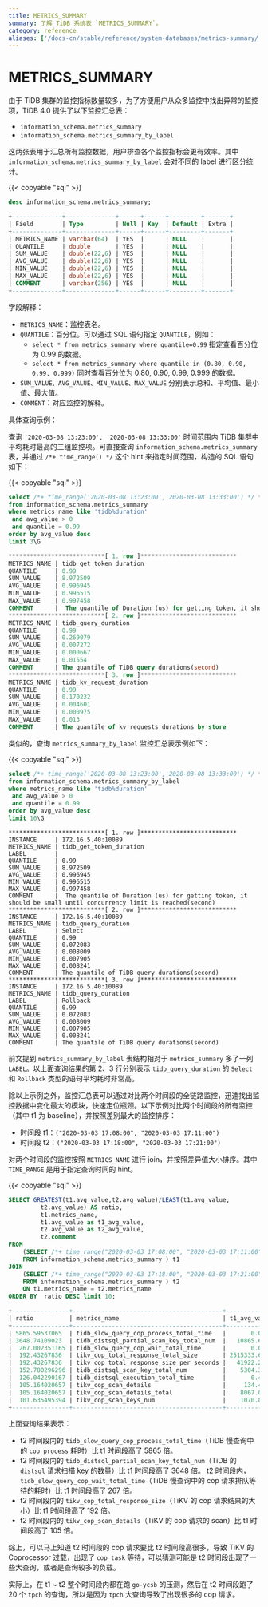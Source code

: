 ```yaml
---
title: METRICS_SUMMARY
summary: 了解 TiDB 系统表 `METRICS_SUMMARY`。
category: reference
aliases: ['/docs-cn/stable/reference/system-databases/metrics-summary/']
---
```


# METRICS_SUMMARY

由于 TiDB 集群的监控指标数量较多，为了方便用户从众多监控中找出异常的监控项，TiDB 4.0 提供了以下监控汇总表：

* `information_schema.metrics_summary`
* `information_schema.metrics_summary_by_label`

这两张表用于汇总所有监控数据，用户排查各个监控指标会更有效率。其中 `information_schema.metrics_summary_by_label` 会对不同的 label 进行区分统计。

{{< copyable "sql" >}}

```sql
desc information_schema.metrics_summary;
```

```sql
+--------------+--------------+------+------+---------+-------+
| Field        | Type         | Null | Key  | Default | Extra |
+--------------+--------------+------+------+---------+-------+
| METRICS_NAME | varchar(64)  | YES  |      | NULL    |       |
| QUANTILE     | double       | YES  |      | NULL    |       |
| SUM_VALUE    | double(22,6) | YES  |      | NULL    |       |
| AVG_VALUE    | double(22,6) | YES  |      | NULL    |       |
| MIN_VALUE    | double(22,6) | YES  |      | NULL    |       |
| MAX_VALUE    | double(22,6) | YES  |      | NULL    |       |
| COMMENT      | varchar(256) | YES  |      | NULL    |       |
+--------------+--------------+------+------+---------+-------+
```

字段解释：

* `METRICS_NAME`：监控表名。
* `QUANTILE`：百分位。可以通过 SQL 语句指定 `QUANTILE`，例如：
    * `select * from metrics_summary where quantile=0.99` 指定查看百分位为 0.99 的数据。
    * `select * from metrics_summary where quantile in (0.80, 0.90, 0.99, 0.999)` 同时查看百分位为 0.80, 0.90, 0.99, 0.999 的数据。
* `SUM_VALUE、AVG_VALUE、MIN_VALUE、MAX_VALUE` 分别表示总和、平均值、最小值、最大值。
* `COMMENT`：对应监控的解释。

具体查询示例：

查询 `'2020-03-08 13:23:00', '2020-03-08 13:33:00'` 时间范围内 TiDB 集群中平均耗时最高的三组监控项。可直接查询 `information_schema.metrics_summary` 表，并通过 `/*+ time_range() */` 这个 hint 来指定时间范围，构造的 SQL 语句如下：

{{< copyable "sql" >}}

```sql
select /*+ time_range('2020-03-08 13:23:00','2020-03-08 13:33:00') */ *
from information_schema.metrics_summary
where metrics_name like 'tidb%duration'
 and avg_value > 0
 and quantile = 0.99
order by avg_value desc
limit 3\G
```

```sql
***************************[ 1. row ]***************************
METRICS_NAME | tidb_get_token_duration
QUANTILE     | 0.99
SUM_VALUE    | 8.972509
AVG_VALUE    | 0.996945
MIN_VALUE    | 0.996515
MAX_VALUE    | 0.997458
COMMENT      |  The quantile of Duration (us) for getting token, it should be small until concurrency limit is reached(second)
***************************[ 2. row ]***************************
METRICS_NAME | tidb_query_duration
QUANTILE     | 0.99
SUM_VALUE    | 0.269079
AVG_VALUE    | 0.007272
MIN_VALUE    | 0.000667
MAX_VALUE    | 0.01554
COMMENT      | The quantile of TiDB query durations(second)
***************************[ 3. row ]***************************
METRICS_NAME | tidb_kv_request_duration
QUANTILE     | 0.99
SUM_VALUE    | 0.170232
AVG_VALUE    | 0.004601
MIN_VALUE    | 0.000975
MAX_VALUE    | 0.013
COMMENT      | The quantile of kv requests durations by store
```

类似的，查询 `metrics_summary_by_label` 监控汇总表示例如下：

{{< copyable "sql" >}}

```sql
select /*+ time_range('2020-03-08 13:23:00','2020-03-08 13:33:00') */ *
from information_schema.metrics_summary_by_label
where metrics_name like 'tidb%duration'
 and avg_value > 0
 and quantile = 0.99
order by avg_value desc
limit 10\G
```

```
***************************[ 1. row ]***************************
INSTANCE     | 172.16.5.40:10089
METRICS_NAME | tidb_get_token_duration
LABEL        |
QUANTILE     | 0.99
SUM_VALUE    | 8.972509
AVG_VALUE    | 0.996945
MIN_VALUE    | 0.996515
MAX_VALUE    | 0.997458
COMMENT      |  The quantile of Duration (us) for getting token, it should be small until concurrency limit is reached(second)
***************************[ 2. row ]***************************
INSTANCE     | 172.16.5.40:10089
METRICS_NAME | tidb_query_duration
LABEL        | Select
QUANTILE     | 0.99
SUM_VALUE    | 0.072083
AVG_VALUE    | 0.008009
MIN_VALUE    | 0.007905
MAX_VALUE    | 0.008241
COMMENT      | The quantile of TiDB query durations(second)
***************************[ 3. row ]***************************
INSTANCE     | 172.16.5.40:10089
METRICS_NAME | tidb_query_duration
LABEL        | Rollback
QUANTILE     | 0.99
SUM_VALUE    | 0.072083
AVG_VALUE    | 0.008009
MIN_VALUE    | 0.007905
MAX_VALUE    | 0.008241
COMMENT      | The quantile of TiDB query durations(second)
```

前文提到 `metrics_summary_by_label` 表结构相对于 `metrics_summary` 多了一列 `LABEL`。以上面查询结果的第 2、3 行分别表示 `tidb_query_duration` 的 `Select` 和 `Rollback` 类型的语句平均耗时非常高。

除以上示例之外，监控汇总表可以通过对比两个时间段的全链路监控，迅速找出监控数据中变化最大的模块，快速定位瓶颈。以下示例对比两个时间段的所有监控（其中 t1 为 baseline），并按照差别最大的监控排序：

* 时间段 t1：`("2020-03-03 17:08:00", "2020-03-03 17:11:00")`
* 时间段 t2：`("2020-03-03 17:18:00", "2020-03-03 17:21:00")`

对两个时间段的监控按照 `METRICS_NAME` 进行 join，并按照差异值大小排序。其中 `TIME_RANGE` 是用于指定查询时间的 hint。

{{< copyable "sql" >}}

```sql
SELECT GREATEST(t1.avg_value,t2.avg_value)/LEAST(t1.avg_value,
         t2.avg_value) AS ratio,
         t1.metrics_name,
         t1.avg_value as t1_avg_value,
         t2.avg_value as t2_avg_value,
         t2.comment
FROM
    (SELECT /*+ time_range("2020-03-03 17:08:00", "2020-03-03 17:11:00")*/ *
    FROM information_schema.metrics_summary ) t1
JOIN
    (SELECT /*+ time_range("2020-03-03 17:18:00", "2020-03-03 17:21:00")*/ *
    FROM information_schema.metrics_summary ) t2
    ON t1.metrics_name = t2.metrics_name
ORDER BY  ratio DESC limit 10;
```

```sql
+----------------+------------------------------------------+----------------+------------------+---------------------------------------------------------------------------------------------+
| ratio          | metrics_name                             | t1_avg_value   | t2_avg_value     | comment                                                                                     |
+----------------+------------------------------------------+----------------+------------------+---------------------------------------------------------------------------------------------+
| 5865.59537065  | tidb_slow_query_cop_process_total_time   |       0.016333 |        95.804724 | The total time of TiDB slow query statistics with slow query total cop process time(second) |
| 3648.74109023  | tidb_distsql_partial_scan_key_total_num  |   10865.666667 |  39646004.4394   | The total num of distsql partial scan key numbers                                           |
|  267.002351165 | tidb_slow_query_cop_wait_total_time      |       0.003333 |         0.890008 | The total time of TiDB slow query statistics with slow query total cop wait time(second)    |
|  192.43267836  | tikv_cop_total_response_total_size       | 2515333.66667  | 484032394.445    |                                                                                             |
|  192.43267836  | tikv_cop_total_response_size_per_seconds |   41922.227778 |   8067206.57408  |                                                                                             |
|  152.780296296 | tidb_distsql_scan_key_total_num          |    5304.333333 |    810397.618317 | The total num of distsql scan numbers                                                       |
|  126.042290167 | tidb_distsql_execution_total_time        |       0.421622 |        53.142143 | The total time of distsql execution(second)                                                 |
|  105.164020657 | tikv_cop_scan_details                    |     134.450733 |     14139.379665 |                                                                                             |
|  105.164020657 | tikv_cop_scan_details_total              |    8067.043981 |    848362.77991  |                                                                                             |
|  101.635495394 | tikv_cop_scan_keys_num                   |    1070.875    |    108838.91113  |                                                                                             |
+----------------+------------------------------------------+----------------+------------------+---------------------------------------------------------------------------------------------+
```

上面查询结果表示：

* t2 时间段内的 `tidb_slow_query_cop_process_total_time`（TiDB 慢查询中的 `cop process` 耗时）比 t1 时间段高了 5865 倍。
* t2 时间段内的 `tidb_distsql_partial_scan_key_total_num`（TiDB 的 `distsql` 请求扫描 key 的数量）比 t1 时间段高了 3648 倍。
t2 时间段内，`tidb_slow_query_cop_wait_total_time`（TiDB 慢查询中的 cop 请求排队等待的耗时）比 t1 时间段高了 267 倍。
* t2 时间段内的 `tikv_cop_total_response_size`（TiKV 的 cop 请求结果的大小）比 t1 时间段高了 192 倍。
* t2 时间段内的 `tikv_cop_scan_details`（TiKV 的 cop 请求的 scan）比 t1 时间段高了 105 倍。

综上，可以马上知道 t2 时间段的 cop 请求要比 t2 时间段高很多，导致 TiKV 的 Coprocessor 过载，出现了 `cop task` 等待，可以猜测可能是 t2 时间段出现了一些大查询，或者是查询较多的负载。

实际上，在 t1 ~ t2 整个时间段内都在跑 `go-ycsb` 的压测，然后在 t2 时间段跑了 20 个 `tpch` 的查询，所以是因为 `tpch` 大查询导致了出现很多的 cop 请求。
